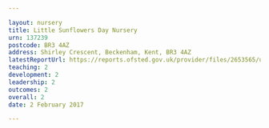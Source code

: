 ```yaml
---

layout: nursery
title: Little Sunflowers Day Nursery
urn: 137239
postcode: BR3 4AZ
address: Shirley Crescent, Beckenham, Kent, BR3 4AZ
latestReportUrl: https://reports.ofsted.gov.uk/provider/files/2653565/urn/137239.pdf
teaching: 2
development: 2
leadership: 2
outcomes: 2
overall: 2
date: 2 February 2017

---
```

